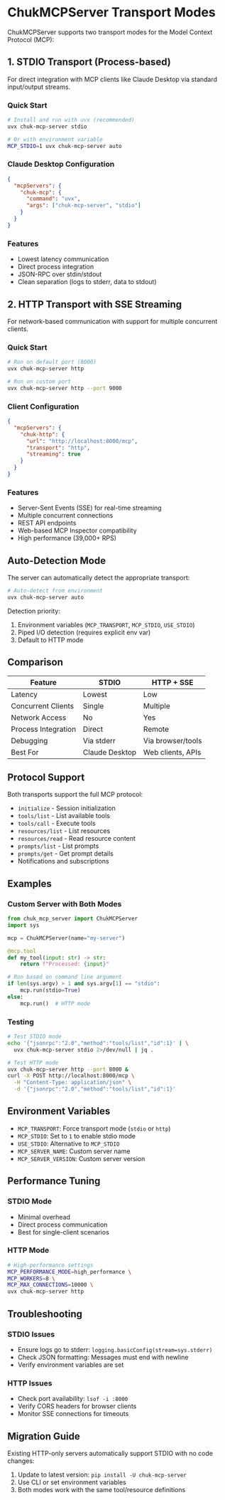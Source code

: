# ChukMCPServer Transport Modes

ChukMCPServer supports two transport modes for the Model Context Protocol (MCP):

## 1. STDIO Transport (Process-based)

For direct integration with MCP clients like Claude Desktop via standard input/output streams.

### Quick Start
```bash
# Install and run with uvx (recommended)
uvx chuk-mcp-server stdio

# Or with environment variable
MCP_STDIO=1 uvx chuk-mcp-server auto
```

### Claude Desktop Configuration
```json
{
  "mcpServers": {
    "chuk-mcp": {
      "command": "uvx",
      "args": ["chuk-mcp-server", "stdio"]
    }
  }
}
```

### Features
- Lowest latency communication
- Direct process integration
- JSON-RPC over stdin/stdout
- Clean separation (logs to stderr, data to stdout)

## 2. HTTP Transport with SSE Streaming

For network-based communication with support for multiple concurrent clients.

### Quick Start
```bash
# Run on default port (8000)
uvx chuk-mcp-server http

# Run on custom port
uvx chuk-mcp-server http --port 9000
```

### Client Configuration
```json
{
  "mcpServers": {
    "chuk-http": {
      "url": "http://localhost:8000/mcp",
      "transport": "http",
      "streaming": true
    }
  }
}
```

### Features
- Server-Sent Events (SSE) for real-time streaming
- Multiple concurrent connections
- REST API endpoints
- Web-based MCP Inspector compatibility
- High performance (39,000+ RPS)

## Auto-Detection Mode

The server can automatically detect the appropriate transport:

```bash
# Auto-detect from environment
uvx chuk-mcp-server auto
```

Detection priority:
1. Environment variables (`MCP_TRANSPORT`, `MCP_STDIO`, `USE_STDIO`)
2. Piped I/O detection (requires explicit env var)
3. Default to HTTP mode

## Comparison

| Feature | STDIO | HTTP + SSE |
|---------|-------|------------|
| Latency | Lowest | Low |
| Concurrent Clients | Single | Multiple |
| Network Access | No | Yes |
| Process Integration | Direct | Remote |
| Debugging | Via stderr | Via browser/tools |
| Best For | Claude Desktop | Web clients, APIs |

## Protocol Support

Both transports support the full MCP protocol:
- `initialize` - Session initialization
- `tools/list` - List available tools
- `tools/call` - Execute tools
- `resources/list` - List resources
- `resources/read` - Read resource content
- `prompts/list` - List prompts
- `prompts/get` - Get prompt details
- Notifications and subscriptions

## Examples

### Custom Server with Both Modes

```python
from chuk_mcp_server import ChukMCPServer
import sys

mcp = ChukMCPServer(name="my-server")

@mcp.tool
def my_tool(input: str) -> str:
    return f"Processed: {input}"

# Run based on command line argument
if len(sys.argv) > 1 and sys.argv[1] == "stdio":
    mcp.run(stdio=True)
else:
    mcp.run()  # HTTP mode
```

### Testing

```bash
# Test STDIO mode
echo '{"jsonrpc":"2.0","method":"tools/list","id":1}' | \
  uvx chuk-mcp-server stdio 2>/dev/null | jq .

# Test HTTP mode
uvx chuk-mcp-server http --port 8000 &
curl -X POST http://localhost:8000/mcp \
  -H "Content-Type: application/json" \
  -d '{"jsonrpc":"2.0","method":"tools/list","id":1}'
```

## Environment Variables

- `MCP_TRANSPORT`: Force transport mode (`stdio` or `http`)
- `MCP_STDIO`: Set to `1` to enable stdio mode
- `USE_STDIO`: Alternative to `MCP_STDIO`
- `MCP_SERVER_NAME`: Custom server name
- `MCP_SERVER_VERSION`: Custom server version

## Performance Tuning

### STDIO Mode
- Minimal overhead
- Direct process communication
- Best for single-client scenarios

### HTTP Mode
```bash
# High-performance settings
MCP_PERFORMANCE_MODE=high_performance \
MCP_WORKERS=8 \
MCP_MAX_CONNECTIONS=10000 \
uvx chuk-mcp-server http
```

## Troubleshooting

### STDIO Issues
- Ensure logs go to stderr: `logging.basicConfig(stream=sys.stderr)`
- Check JSON formatting: Messages must end with newline
- Verify environment variables are set

### HTTP Issues
- Check port availability: `lsof -i :8000`
- Verify CORS headers for browser clients
- Monitor SSE connections for timeouts

## Migration Guide

Existing HTTP-only servers automatically support STDIO with no code changes:
1. Update to latest version: `pip install -U chuk-mcp-server`
2. Use CLI or set environment variables
3. Both modes work with the same tool/resource definitions
